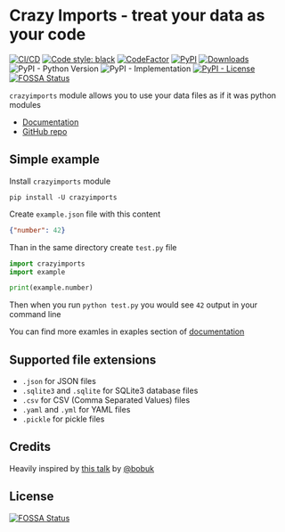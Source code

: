 # Crazy Imports - treat your data as your code

[![CI/CD](https://github.com/mishankov/crazy-imports/workflows/CI/CD/badge.svg)](https://github.com/mishankov/crazy-imports/actions?query=workflow:CI/CD)
[![Code style: black](https://img.shields.io/badge/code%20style-black-black)](https://github.com/mishankov/crazy-imports/actions?query=workflow:CI/CD)
[![CodeFactor](https://www.codefactor.io/repository/github/mishankov/crazy-imports/badge)](https://www.codefactor.io/repository/github/mishankov/crazy-imports)
[![PyPI](https://img.shields.io/pypi/v/crazyimports)](https://pypi.org/project/crazyimports/)
[![Downloads](https://pepy.tech/badge/crazyimports)](https://pepy.tech/project/crazyimports)
![PyPI - Python Version](https://img.shields.io/pypi/pyversions/crazyimports)
![PyPI - Implementation](https://img.shields.io/pypi/implementation/crazyimports)
[![PyPI - License](https://img.shields.io/pypi/l/crazyimports)](https://github.com/mishankov/crazy-imports/blob/main/LICENSE)
[![FOSSA Status](https://app.fossa.com/api/projects/git%2Bgithub.com%2Fmishankov%2Fcrazy-imports.svg?type=shield)](https://app.fossa.com/projects/git%2Bgithub.com%2Fmishankov%2Fcrazy-imports?ref=badge_shield)

`crazyimports` module allows you to use your data files as if it was python modules

- [Documentation](https://mishankov.github.io/crazy-imports/)
- [GitHub repo](https://github.com/mishankov/crazy-imports)

## Simple example

Install `crazyimports` module

`pip install -U crazyimports`

Create `example.json` file with this content

```json
{"number": 42}
```

 Than in the same directory create `test.py` file

```python
import crazyimports
import example

print(example.number)
```

Then when you run `python test.py` you would see `42` output in your command line

You can find more examles in exaples section of [documentation](https://mishankov.github.io/crazy-imports/)

## Supported file extensions

- `.json` for JSON files
- `.sqlite3` and `.sqlite` for SQLite3 database files
- `.csv` for CSV (Comma Separated Values) files
- `.yaml` and `.yml` for YAML files
- `.pickle` for pickle files

## Credits

Heavily inspired by [this talk](https://youtu.be/CWZVNgStgbI) by [@bobuk](https://github.com/bobuk)


## License
[![FOSSA Status](https://app.fossa.com/api/projects/git%2Bgithub.com%2Fmishankov%2Fcrazy-imports.svg?type=large)](https://app.fossa.com/projects/git%2Bgithub.com%2Fmishankov%2Fcrazy-imports?ref=badge_large)